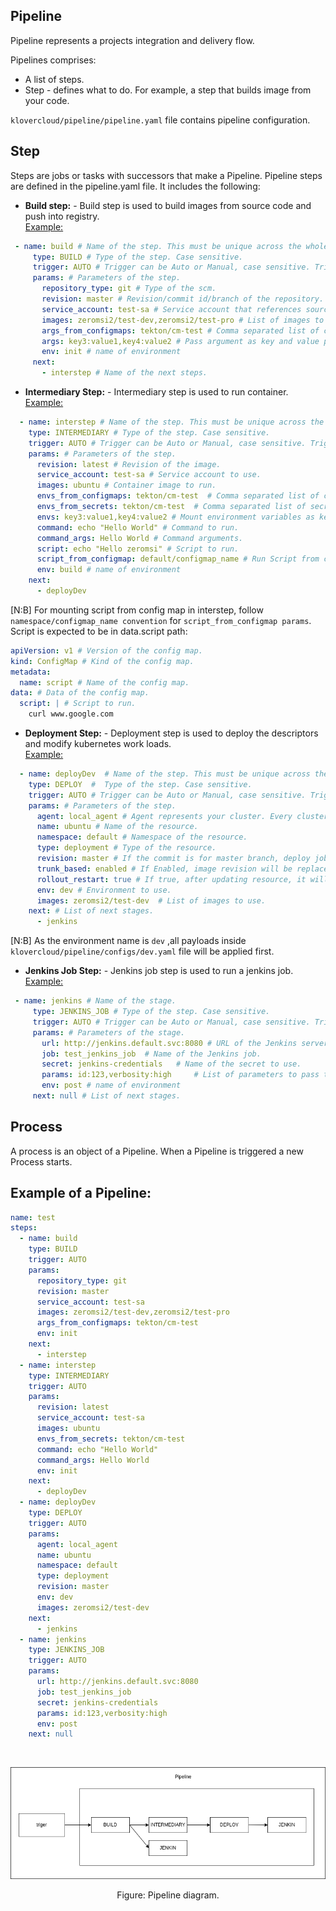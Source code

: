 ## Pipeline

Pipeline represents a projects integration and delivery flow.

Pipelines comprises:

- A list of steps.
- Step - defines what to do. For example, a step that builds image from your code.

```klovercloud/pipeline/pipeline.yaml``` file contains pipeline configuration.

## Step

Steps are jobs or tasks with successors that make a Pipeline. Pipeline steps are defined in the pipeline.yaml file. It
includes the following:

- __Build step:__ - Build step is used to build images from source code and push into registry.<br/><u>Example:</u><br/>

```yaml
 - name: build # Name of the step. This must be unique across the whole pipeline file. 
     type: BUILD # Type of the step. Case sensitive.
     trigger: AUTO # Trigger can be Auto or Manual, case sensitive. Trigger Auto means step will run without manual interactions. 
     params: # Parameters of the step.
       repository_type: git # Type of the scm.
       revision: master # Revision/commit id/branch of the repository. If provided, this will be image tag, otherwise commit id will be default.
       service_account: test-sa # Service account that references source code clone and image push secret.
       images: zeromsi2/test-dev,zeromsi2/test-pro # List of images to build.
       args_from_configmaps: tekton/cm-test # Comma separated list of configmaps, convention is namespace/name of configmap. Pass arguments using configmap.
       args: key3:value1,key4:value2 # Pass argument as key and value pairs.
       env: init # name of environment
     next:
       - interstep # Name of the next steps.
  ```

- __Intermediary Step:__ - Intermediary step is used to run container.<br/><u>Example:</u><br/>

```yaml
  - name: interstep # Name of the step. This must be unique across the whole pipeline file.
    type: INTERMEDIARY # Type of the step. Case sensitive.
    trigger: AUTO # Trigger can be Auto or Manual, case sensitive. Trigger Auto means step will run without manual interactions. 
    params: # Parameters of the step.
      revision: latest # Revision of the image.
      service_account: test-sa # Service account to use.
      images: ubuntu # Container image to run.
      envs_from_configmaps: tekton/cm-test  # Comma separated list of configmaps, convention is namespace/name of configmap. Mount environment variables from configmaps.
      envs_from_secrets: tekton/cm-test  # Comma separated list of secrets, convention is namespace/name of secret. Mount environment variables from secrets.
      envs: key3:value1,key4:value2 # Mount environment variables as key and value pair.
      command: echo "Hello World" # Command to run.
      command_args: Hello World # Command arguments.
      script: echo "Hello zeromsi" # Script to run.
      script_from_configmap: default/configmap_name # Run Script from configmap
      env: build # name of environment
    next:
      - deployDev
```

[N:B] For mounting script from config map in interstep, follow ```namespace/configmap_name convention``` for ```script_from_configmap params```.
Script is expected to be in data.script path:

```yaml
apiVersion: v1 # Version of the config map.
kind: ConfigMap # Kind of the config map.
metadata:
  name: script # Name of the config map.
data: # Data of the config map.
  script: | # Script to run.
    curl www.google.com
```

- __Deployment Step:__ - Deployment step is used to deploy the descriptors and modify kubernetes work loads.<br/><u>
  Example:</u><br/>

```yaml
  - name: deployDev  # Name of the step. This must be unique across the whole pipeline file.
    type: DEPLOY  #  Type of the step. Case sensitive.
    trigger: AUTO # Trigger can be Auto or Manual, case sensitive. Trigger Auto means step will run without manual interactions. 
    params: # Parameters of the step.
      agent: local_agent # Agent represents your cluster. Every cluster will have at least one agent running. This is the name of the agent.
      name: ubuntu # Name of the resource.
      namespace: default # Namespace of the resource.
      type: deployment # Type of the resource.
      revision: master # If the commit is for master branch, deploy job will run.
      trunk_based: enabled # If Enabled, image revision will be replaced by commit id.
      rollout_restart: true # If true, after updating resource, it will rollout restart.
      env: dev # Environment to use.
      images: zeromsi2/test-dev  # List of images to use.
    next: # List of next stages.
      - jenkins
```
[N:B] As the environment name is ```dev``` ,all payloads inside ```klovercloud/pipeline/configs/dev.yaml``` file will be applied first.

- __Jenkins Job Step:__ - Jenkins job step is used to run a jenkins job.<br/><u>Example:</u><br/>

```yaml
 - name: jenkins # Name of the stage.
     type: JENKINS_JOB # Type of the step. Case sensitive.
     trigger: AUTO # Trigger can be Auto or Manual, case sensitive. Trigger Auto means step will run without manual interactions.
     params: # Parameters of the stage.
       url: http://jenkins.default.svc:8080 # URL of the Jenkins server.
       job: test_jenkins_job  # Name of the Jenkins job.
       secret: jenkins-credentials   # Name of the secret to use.
       params: id:123,verbosity:high     # List of parameters to pass to the Jenkins job.
       env: post # name of environment
     next: null # List of next stages.
```

## Process

A process is an object of a Pipeline. When a Pipeline is triggered a new Process starts.

## Example of a Pipeline:

```yml
name: test
steps:
  - name: build
    type: BUILD
    trigger: AUTO
    params:
      repository_type: git
      revision: master
      service_account: test-sa
      images: zeromsi2/test-dev,zeromsi2/test-pro
      args_from_configmaps: tekton/cm-test
      env: init
    next:
      - interstep
  - name: interstep
    type: INTERMEDIARY
    trigger: AUTO
    params:
      revision: latest
      service_account: test-sa
      images: ubuntu
      envs_from_secrets: tekton/cm-test
      command: echo "Hello World"
      command_args: Hello World
      env: init
    next:
      - deployDev
  - name: deployDev
    type: DEPLOY
    trigger: AUTO
    params:
      agent: local_agent
      name: ubuntu
      namespace: default
      type: deployment
      revision: master
      env: dev
      images: zeromsi2/test-dev
    next:
      - jenkins
  - name: jenkins
    type: JENKINS_JOB
    trigger: AUTO
    params:
      url: http://jenkins.default.svc:8080
      job: test_jenkins_job
      secret: jenkins-credentials
      params: id:123,verbosity:high
      env: post
    next: null
```

<br />

<p align="center">
  <img src="files/images/diagram.png" alt="Material Bread logo">
</p>

<p align="center">
    Figure: Pipeline diagram.
</p>
